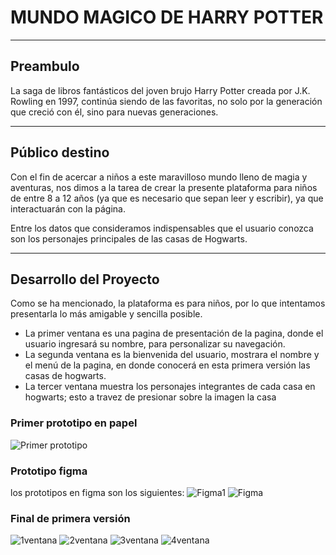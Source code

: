 # MUNDO MAGICO DE HARRY POTTER

***

## Preambulo

La saga de libros fantásticos del joven brujo Harry Potter creada por J.K. Rowling en 1997, continúa siendo de las favoritas, no solo por la generación que creció con él, sino para nuevas generaciones.
***
## Público destino
Con el fin de acercar a niños a este maravilloso mundo lleno de magia y aventuras, nos dimos a la tarea de crear la presente plataforma para niños de entre 8 a 12 años (ya que es necesario que sepan leer y escribir), ya que interactuarán con la página.

Entre los datos que consideramos indispensables que el usuario conozca son los personajes principales de las casas de Hogwarts.
***
## Desarrollo del Proyecto

Como se ha mencionado, la plataforma es para niños, por lo que intentamos presentarla lo más amigable y sencilla posible.

* La primer ventana es una pagina de presentación de la pagina, donde el usuario ingresará su nombre, para personalizar su navegación.
* La segunda ventana es la bienvenida del usuario, mostrara el nombre y el menú de la pagina, en donde conocerá en esta primera versión las casas de hogwarts.
*  La tercer ventana muestra los personajes integrantes de cada casa en hogwarts; esto a travez de presionar sobre la imagen la casa


### Primer prototipo en papel
![Primer prototipo](https://i.pinimg.com/564x/43/ec/ba/43ecba956f8b9c047b950d1ab3e2ea71.jpg)

### Prototipo figma
los prototipos en figma son los siguientes:
![Figma1](https://i.pinimg.com/564x/fb/f0/89/fbf089bef22333e3c644c0aefced186e.jpg)
![Figma](https://i.pinimg.com/564x/ab/75/12/ab7512c2ea7ca8298076f98821d07939.jpg)

### Final de primera versión
![1ventana](https://i.pinimg.com/564x/25/9e/60/259e60a78d2b29bce6a4a513269d6c3f.jpg)
![2ventana](https://i.pinimg.com/564x/7d/95/1b/7d951b3e825a3af6f8b2e2c04c7b21e4.jpg)
![3ventana](https://i.pinimg.com/564x/d5/c1/a8/d5c1a840b7c4b845e580ade26f58ce13.jpg)
![4ventana](https://i.pinimg.com/564x/4f/7c/b7/4f7cb7cc1b19418dc76cae7a9105aaa0.jpg)
